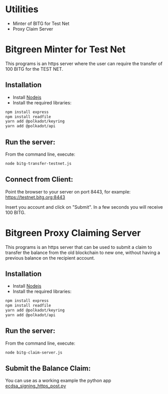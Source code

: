 # Utilities 
- Minter of BITG for Test Net
- Proxy Claim Server

# Bitgreen Minter for Test Net 
This programs is an https server where the user can require the transfer of 100 BITG for the TEST NET.

## Installation
- Install [Nodejs](https://nodejs.org)  
- Install the required libraries:  
```bash
npm install express
npm install readfile
yarn add @polkadot/keyring
yarn add @polkadot/api
```
## Run the server:
From the command line, execute:  
```bash
node bitg-transfer-testnet.js
```
## Connect from Client:

Point the browser to your server on port 8443, for example:
https://testnet.bitg.org:8443

Insert you account and click on "Submit". 
In a few seconds you will receive 100 BITG.


# Bitgreen Proxy Claiming Server
This programs is an https server that can be used to submit a claim to transfer the balance from the old blockchain to new one, without having a previous balance on the recipient account.

## Installation
- Install [Nodejs](https://nodejs.org)  
- Install the required libraries:  
```bash
npm install express
npm install readfile
yarn add @polkadot/keyring
yarn add @polkadot/api
```
## Run the server:
From the command line, execute:  
```bash
node bitg-claim-server.js
```
## Submit the Balance Claim:
You can use as a working example the python app [ecdsa_signing_https_post.py](../python/ecdsa_signing_https_post.py)




